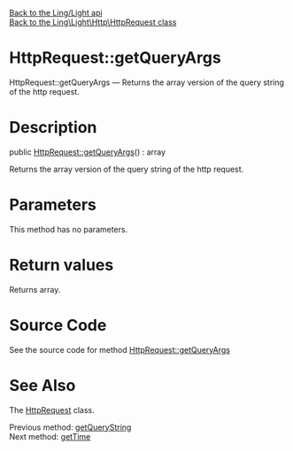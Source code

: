 [Back to the Ling/Light api](https://github.com/lingtalfi/Light/blob/master/doc/api/Ling/Light.md)<br>
[Back to the Ling\Light\Http\HttpRequest class](https://github.com/lingtalfi/Light/blob/master/doc/api/Ling/Light/Http/HttpRequest.md)


HttpRequest::getQueryArgs
================



HttpRequest::getQueryArgs — Returns the array version of the query string of the http request.




Description
================


public [HttpRequest::getQueryArgs](https://github.com/lingtalfi/Light/blob/master/doc/api/Ling/Light/Http/HttpRequest/getQueryArgs.md)() : array




Returns the array version of the query string of the http request.




Parameters
================

This method has no parameters.


Return values
================

Returns array.








Source Code
===========
See the source code for method [HttpRequest::getQueryArgs](https://github.com/lingtalfi/Light/blob/master/Http/HttpRequest.php#L241-L249)


See Also
================

The [HttpRequest](https://github.com/lingtalfi/Light/blob/master/doc/api/Ling/Light/Http/HttpRequest.md) class.

Previous method: [getQueryString](https://github.com/lingtalfi/Light/blob/master/doc/api/Ling/Light/Http/HttpRequest/getQueryString.md)<br>Next method: [getTime](https://github.com/lingtalfi/Light/blob/master/doc/api/Ling/Light/Http/HttpRequest/getTime.md)<br>

